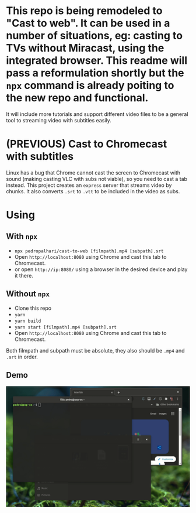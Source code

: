 # This repo is being remodeled to "Cast to web". It can be used in a number of situations, eg: casting to TVs without Miracast, using the integrated browser. This readme will pass a reformulation shortly but the `npx` command is already poiting to the new repo and functional.

It will include more tutorials and support different video files to be a general tool to streaming video with subtitles easily.

# (PREVIOUS) Cast to Chromecast with subtitles

Linux has a bug that Chrome cannot cast the screen to Chromecast with sound (making casting VLC with subs not viable), so you need to cast a tab instead. This project creates an `express` server that streams video by chunks. It also converts `.srt` to `.vtt` to be included in the video as subs.

# Using

## With `npx`

- `npx pedropalhari/cast-to-web [filmpath].mp4 [subpath].srt`
- Open `http://localhost:8080` using Chrome and cast this tab to Chromecast.
- or open `http://ip:8080/` using a browser in the desired device and play it there.

## Without `npx`

- Clone this repo
- `yarn`
- `yarn build`
- `yarn start [filmpath].mp4 [subpath].srt`
- Open `http://localhost:8080` using Chrome and cast this tab to Chromecast.

Both filmpath and subpath must be absolute, they also should be `.mp4` and `.srt` in order.

## Demo

![](./assets/demo.gif)
